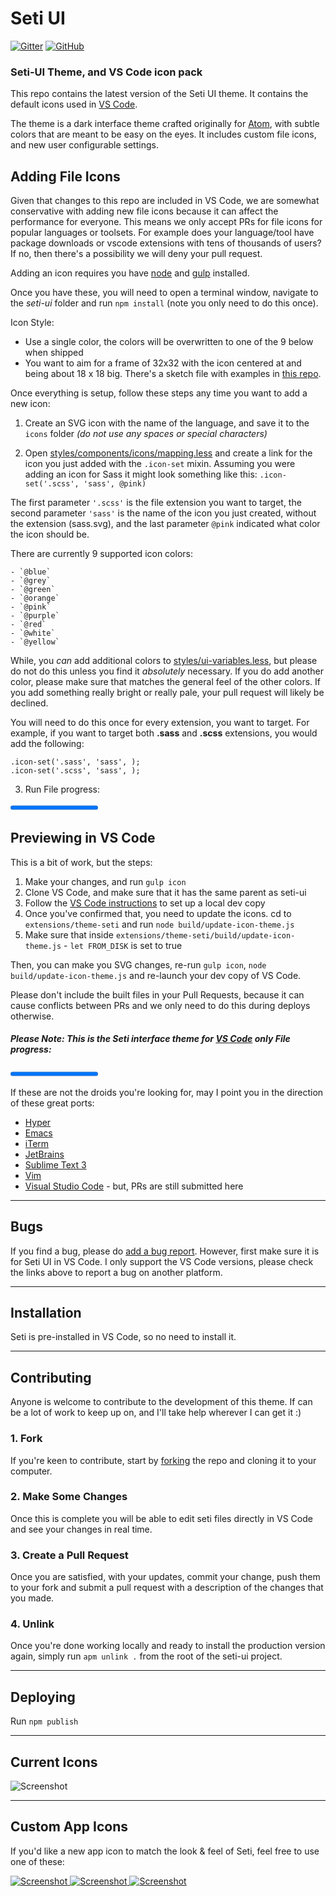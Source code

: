 # Seti UI

[![Gitter](https://img.shields.io/gitter/room/jesseweed/seti-ui.svg?style=flat-square)](https://gitter.im/jesseweed/seti-ui)
[![GitHub](https://img.shields.io/github/license/jesseweed/seti-ui?style=flat-square)](https://github.com/jesseweed/seti-ui/blob/master/LICENSE.md)


### Seti-UI Theme, and VS Code icon pack
 
This repo contains the latest version of the Seti UI theme. It contains the default icons used in [VS Code](https://code.visualstudio.com/).

The theme is a dark interface theme crafted originally for [Atom](http://atom.io), with subtle colors that are meant to be easy on the eyes. It includes custom file icons, and new user configurable settings.

## Adding File Icons

Given that changes to this repo are included in VS Code, we are somewhat conservative with adding new file icons because it can affect the performance for everyone. This means we only accept PRs for file icons for popular languages or toolsets. For example does your language/tool have package downloads or vscode extensions with tens of thousands of users? If no, then there's a possibility we will deny your pull request.

Adding an icon requires you have [node](https://nodejs.org/en/) and [gulp](https://github.com/gulpjs/gulp/blob/master/docs/getting-started.md) installed.

Once you have these, you will need to open a terminal window, navigate to the _seti-ui_ folder and run `npm install` (note you only need to do this once).

Icon Style:

 - Use a single color, the colors will be overwritten to one of the 9 below when shipped
 - You want to aim for a frame of 32x32 with the icon centered at and being about 18 x 18 big. There's a sketch file with examples in [this repo](./svgs.sketch).

Once everything is setup, follow these steps any time you want to add a new icon:

  1. Create an SVG icon with the name of the language, and save it to the `icons` folder _(do not use any spaces or special characters)_

  2. Open [styles/components/icons/mapping.less](styles/components/icons/mapping.less) and create a link for the icon you just added with the `.icon-set` mixin. Assuming you were adding an icon for Sass it might look something like this: ```.icon-set('.scss', 'sass', @pink)```

  The first parameter `'.scss'` is the file extension you want to target, the second parameter `'sass'` is the name of the icon you just created, without the extension (sass.svg), and the last parameter `@pink` indicated what color the icon should be.

  There are currently 9 supported icon colors:
  
    - `@blue`
    - `@grey`
    - `@green`
    - `@orange`
    - `@pink`
    - `@purple`
    - `@red`
    - `@white`
    - `@yellow`

  While, you _can_ add additional colors to [styles/ui-variables.less](styles/ui-variables.less), but please do not do this unless you find it _absolutely_ necessary. If you do add another color, please make sure that matches the general feel of the other colors. If you add something really bright or really pale, your pull request will likely be declined.

  You will need to do this once for every extension, you want to target. For example, if you want to target both **.sass** and **.scss** extensions, you would add the following:

  ```
  .icon-set('.sass', 'sass', );
  .icon-set('.scss', 'sass', );
  ```

  3. Run <label for="file">File progress:</label>

<progress id="file" max="100" value="100">100%</progress>

## Previewing in VS Code

This is a bit of work, but the steps:

1. Make your changes, and run `gulp icon`
1. Clone VS Code, and make sure that it has the same parent as seti-ui
1. Follow the [VS Code instructions](https://github.com/Microsoft/vscode/wiki/How-to-Contribute#build-and-run) to set up a local dev copy
1. Once you've confirmed that, you need to update the icons. cd to `extensions/theme-seti` and run `node build/update-icon-theme.js`
1. Make sure that inside `extensions/theme-seti/build/update-icon-theme.js` - `let FROM_DISK` is set to true

Then, you can make you SVG changes, re-run `gulp icon`, `node build/update-icon-theme.js` and re-launch your dev copy of VS Code.

Please don't include the built files in your Pull Requests, because it can cause conflicts between PRs and we only need to do this during deploys otherwise.



##### **Please Note:** This is the Seti interface theme for [VS Code](https://code.visualstudio.com/) only <label for="file">File progress:</label>

<progress id="file" max="100" value="100">100%</progress>

If these are not the droids you're looking for, may I point you in the direction of these great ports:
+ [Hyper](https://hyper.is/)
+ [Emacs](https://github.com/caisah/seti-theme)
+ [iTerm](https://github.com/willmanduffy/seti-iterm)
+ [JetBrains](https://github.com/zchee/Seti_JetBrains)
+ [Sublime Text 3](https://packagecontrol.io/packages/Seti_UI)
+ [Vim](https://github.com/trusktr/seti.vim)
+ [Visual Studio Code](https://github.com/Microsoft/vscode/tree/master/extensions/theme-seti) - but, PRs are still submitted here

-----


## Bugs
If you find a bug, please do [add a bug report](https://github.com/jesseweed/seti-ui/issues). However, first make sure it is for Seti UI in VS Code. I only support the VS Code versions, please check the links above to report a bug on another platform.

-----

## Installation
Seti is pre-installed in VS Code, so no need to install it.

-----

## Contributing
Anyone is welcome to contribute to the development of this theme. If can be a lot of work to keep up on, and I'll take help wherever I can get it :)

### 1. Fork
If you're keen to contribute, start by [forking](https://github.com/jesseweed/seti-ui/tree/1.0-beta#fork-destination-box) the repo and cloning it to your computer.


### 2. Make Some Changes

Once this is complete you will be able to edit seti files directly in VS Code and see your changes in real time.

### 3. Create a Pull Request

Once you are satisfied, with your updates, commit your change, push them to your fork and submit a pull request with a description of the changes that you made.

### 4. Unlink

Once you're done working locally and ready to install the production version again, simply run `apm unlink .` from the root of the seti-ui project.


-----

## Deploying

Run `npm publish`

-----

## Current Icons
![Screenshot](https://github.com/jesseweed/seti-ui/raw/master/screenshot-icons.png)

-----

## Custom App Icons
If you'd like a new app icon to match the look & feel of Seti, feel free to use one of these:

[ ![Screenshot](https://github.com/jesseweed/seti-syntax/raw/master/_icons/circular/circular-128x128.png) ](https://github.com/jesseweed/seti-syntax/tree/master/_icons/circular)
[ ![Screenshot](https://github.com/jesseweed/seti-syntax/raw/master/_icons/rounded/rounded-128x128.png) ](https://github.com/jesseweed/seti-syntax/tree/master/_icons/rounded/)
[ ![Screenshot](https://github.com/jesseweed/seti-syntax/raw/master/_icons/squared/squared-128x128.png) ](https://github.com/jesseweed/seti-syntax/tree/master/_icons/squared/)
